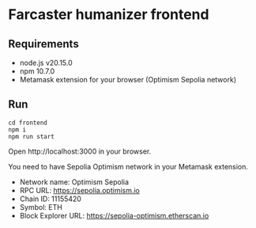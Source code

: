 # Farcaster humanizer frontend

## Requirements
- node.js v20.15.0
- npm 10.7.0
- Metamask extension for your browser (Optimism Sepolia network)

## Run

```shell
cd frontend
npm i
npm run start
```

Open http://localhost:3000 in your browser.

You need to have Sepolia Optimism network in your Metamask extension.
- Network name: Optimism Sepolia
- RPC URL: https://sepolia.optimism.io
- Chain ID: 11155420
- Symbol: ETH
- Block Explorer URL: https://sepolia-optimism.etherscan.io
